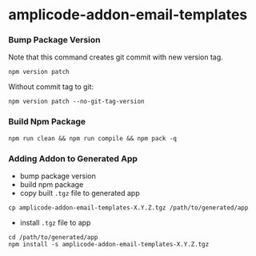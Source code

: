# amplicode-addon-email-templates

### Bump Package Version
Note that this command creates git commit with new version tag.
```shell
npm version patch
```

Without commit tag to git:
```shell
npm version patch --no-git-tag-version
```

### Build Npm Package
```shell
npm run clean && npm run compile && npm pack -q
```

### Adding Addon to Generated App
- bump package version
- build npm package
- copy built `.tgz` file to generated app
```shell
cp amplicode-addon-email-templates-X.Y.Z.tgz /path/to/generated/app
```
- install `.tgz` file to app
```shell
cd /path/to/generated/app
npm install -s amplicode-addon-email-templates-X.Y.Z.tgz 
```